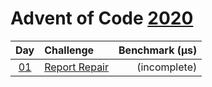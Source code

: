# Advent of Code [2020](https://adventofcode.com/2020)

|      Day       | Challenge                                            | Benchmark (µs) |
| :------------: | :--------------------------------------------------- | -------------: |
| [01](./d01.rs) | [Report Repair](https://adventofcode.com/2020/day/1) |   (incomplete) |
